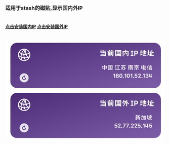 ### 适用于stash的磁贴,显示国内外IP  
#### <br />[点击安装国内IP](https://link.stash.ws/install-override/raw.githubusercontent.com/LYJ01X/stash/main/gnip.stoverride)    [点击安装国外IP](https://link.stash.ws/install-override/raw.githubusercontent.com/LYJ01X/stash/main/gwip.stoverride) 
<br />
  
<img src="/8CBC2A92-20D0-4FB6-AC9A-C56136B313C4.jpeg" alt="Alt text"/>
